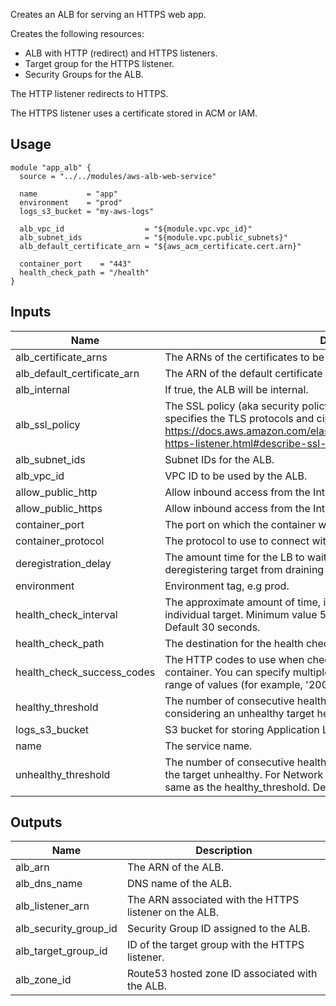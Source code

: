 <!-- BEGINNING OF PRE-COMMIT-TERRAFORM DOCS HOOK -->
Creates an ALB for serving an HTTPS web app.

Creates the following resources:

* ALB with HTTP (redirect) and HTTPS listeners.
* Target group for the HTTPS listener.
* Security Groups for the ALB.

The HTTP listener redirects to HTTPS.

The HTTPS listener uses a certificate stored in ACM or IAM.

## Usage

```hcl
module "app_alb" {
  source = "../../modules/aws-alb-web-service"

  name           = "app"
  environment    = "prod"
  logs_s3_bucket = "my-aws-logs"

  alb_vpc_id                  = "${module.vpc.vpc_id}"
  alb_subnet_ids              = "${module.vpc.public_subnets}"
  alb_default_certificate_arn = "${aws_acm_certificate.cert.arn}"

  container_port    = "443"
  health_check_path = "/health"
}
```

## Inputs

| Name | Description | Type | Default | Required |
|------|-------------|:----:|:-----:|:-----:|
| alb\_certificate\_arns | The ARNs of the certificates to be attached to the ALB. | list | `[]` | no |
| alb\_default\_certificate\_arn | The ARN of the default certificate to be attached to the ALB. | string | - | yes |
| alb\_internal | If true, the ALB will be internal. | string | `false` | no |
| alb\_ssl\_policy | The SSL policy (aka security policy) for the Application Load Balancer that specifies the TLS protocols and ciphers allowed.  See <https://docs.aws.amazon.com/elasticloadbalancing/latest/application/create-https-listener.html#describe-ssl-policies>. | string | `ELBSecurityPolicy-2016-08` | no |
| alb\_subnet\_ids | Subnet IDs for the ALB. | list | - | yes |
| alb\_vpc\_id | VPC ID to be used by the ALB. | string | - | yes |
| allow\_public\_http | Allow inbound access from the Internet to port 80 | string | `true` | no |
| allow\_public\_https | Allow inbound access from the Internet to port 443 | string | `true` | no |
| container\_port | The port on which the container will receive traffic. | string | `443` | no |
| container\_protocol | The protocol to use to connect with the container. | string | `HTTPS` | no |
| deregistration\_delay | The amount time for the LB to wait before changing the state of a deregistering target from draining to unused. Default is 90s. | string | `90` | no |
| environment | Environment tag, e.g prod. | string | - | yes |
| health\_check\_interval | The approximate amount of time, in seconds, between health checks of an individual target. Minimum value 5 seconds, Maximum value 300 seconds. Default 30 seconds. | string | `30` | no |
| health\_check\_path | The destination for the health check requests to the container. | string | `/` | no |
| health\_check\_success\_codes | The HTTP codes to use when checking for a successful response from the container. You can specify multiple values (for example, '200,202') or a range of values (for example, '200-299'). | string | `200` | no |
| healthy\_threshold | The number of consecutive health checks successes required before considering an unhealthy target healthy. Defaults to 3. | string | `3` | no |
| logs\_s3\_bucket | S3 bucket for storing Application Load Balancer logs. | string | - | yes |
| name | The service name. | string | - | yes |
| unhealthy\_threshold | The number of consecutive health check failures required before considering the target unhealthy. For Network Load Balancers, this value must be the same as the healthy_threshold. Defaults to 3. | string | `3` | no |

## Outputs

| Name | Description |
|------|-------------|
| alb\_arn | The ARN of the ALB. |
| alb\_dns\_name | DNS name of the ALB. |
| alb\_listener\_arn | The ARN associated with the HTTPS listener on the ALB. |
| alb\_security\_group\_id | Security Group ID assigned to the ALB. |
| alb\_target\_group\_id | ID of the target group with the HTTPS listener. |
| alb\_zone\_id | Route53 hosted zone ID associated with the ALB. |

<!-- END OF PRE-COMMIT-TERRAFORM DOCS HOOK -->

